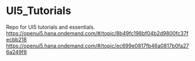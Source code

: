 # UI5_Tutorials
Repo for UI5 tutorials and essentials.
https://openui5.hana.ondemand.com/#/topic/8b49fc198bf04b2d9800fc37fecbb218
https://openui5.hana.ondemand.com/#/topic/ec699e0817fb46a0817b0fa276a249f8

